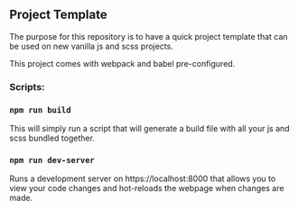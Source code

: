 ## Project Template

The purpose for this repository is to have a quick project template that can be used on new vanilla js and scss projects.

This project comes with webpack and babel pre-configured.


### Scripts:

### `npm run build`

This will simply run a script that will generate a build file with all your js and scss bundled together.

### `npm run dev-server`

Runs a development server on https://localhost:8000 that allows you to view your code changes and hot-reloads the webpage when changes are made.
